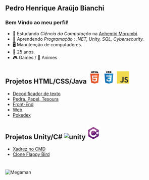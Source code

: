 <!-- Cabeçalhos -->

## Pedro Henrique Araújo Bianchi

### Bem Vindo ao meu perfil!

 - 🎒 Estudando *Ciência da Computação* na [Anhembi Morumbi](https://portal.anhembi.br/).
 - 📝 Aprendendo *Programação : .NET,  Unity,  SQL,  Cybersecurity.*
 - 🖥️ Manutenção de computadores.
 - 🎈 25 anos.
- 🎮 Games / 🧿 Animes

## Projetos HTML/CSS/Java <img src="https://raw.githubusercontent.com/devicons/devicon/master/icons/html5/html5-original-wordmark.svg" alt="html5" width="40" height="40"/> <img src="https://raw.githubusercontent.com/devicons/devicon/master/icons/css3/css3-original-wordmark.svg" alt="css3" width="40" height="40"/>  <img src="https://raw.githubusercontent.com/devicons/devicon/master/icons/javascript/javascript-original.svg" alt="javascript" width="40" height="40"/>

- [Decodificador de texto](https://github.com/PedroBianchiDev/Challenger1-Oracle-Alura)
-  [Pedra, Papel, Tesoura](https://github.com/PedroBianchiDev/Pedra-Papel-Tesoura)
-  [Front-End](https://github.com/PedroBianchiDev/Projeto-Front-End)
-  [Web](https://pedrobianchidev.github.io/ProjetoWeb/)
- [Pokedex](https://github.com/PedroBianchiDev/Pokedex)

## Projetos Unity/C#      <img src="https://www.vectorlogo.zone/logos/unity3d/unity3d-icon.svg" alt="unity" width="40" height="40"/> <img src="https://raw.githubusercontent.com/devicons/devicon/master/icons/csharp/csharp-original.svg" alt="csharp" width="40" height="40"/>

- [Xadrez no CMD](https://github.com/PedroBianchiDev/xadrez-console)
- [Clone Flappy Bird](https://github.com/PedroBianchiDev/Clone---Flappy-Bird)

#
![Megaman](https://64.media.tumblr.com/tumblr_m0ch5ijbjY1qbnt4vo1_500.gifv)

<!--
**PedroBianchiDev/PedroBianchiDev** is a ✨ _special_ ✨ repository because its `README.md` (this file) appears on your GitHub profile.

Here are some ideas to get you started:

- 🔭 I’m currently working on ...
- 🌱 I’m currently learning ...
- 👯 I’m looking to collaborate on ...
- 🤔 I’m looking for help with ...
- 💬 Ask me about ...
- 📫 How to reach me: ...
- 😄 Pronouns: ...
- ⚡ Fun fact: ...
-->

